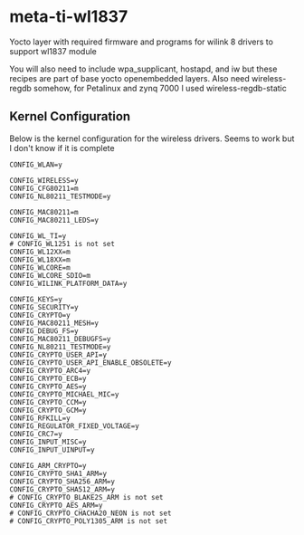 # meta-ti-wl1837
Yocto layer with required firmware and programs for wilink 8 drivers to support wl1837 module

You will also need to include wpa_supplicant, hostapd, and iw but these recipes are part of base yocto openembedded layers.
Also need wireless-regdb somehow, for Petalinux and zynq 7000 I used wireless-regdb-static

## Kernel Configuration 
Below is the kernel configuration for the wireless drivers. Seems to work but I don't know if it is complete
```
CONFIG_WLAN=y

CONFIG_WIRELESS=y
CONFIG_CFG80211=m
CONFIG_NL80211_TESTMODE=y

CONFIG_MAC80211=m
CONFIG_MAC80211_LEDS=y

CONFIG_WL_TI=y
# CONFIG_WL1251 is not set
CONFIG_WL12XX=m
CONFIG_WL18XX=m
CONFIG_WLCORE=m
CONFIG_WLCORE_SDIO=m
CONFIG_WILINK_PLATFORM_DATA=y

CONFIG_KEYS=y
CONFIG_SECURITY=y
CONFIG_CRYPTO=y
CONFIG_MAC80211_MESH=y
CONFIG_DEBUG_FS=y
CONFIG_MAC80211_DEBUGFS=y
CONFIG_NL80211_TESTMODE=y
CONFIG_CRYPTO_USER_API=y
CONFIG_CRYPTO_USER_API_ENABLE_OBSOLETE=y
CONFIG_CRYPTO_ARC4=y
CONFIG_CRYPTO_ECB=y
CONFIG_CRYPTO_AES=y
CONFIG_CRYPTO_MICHAEL_MIC=y
CONFIG_CRYPTO_CCM=y
CONFIG_CRYPTO_GCM=y
CONFIG_RFKILL=y
CONFIG_REGULATOR_FIXED_VOLTAGE=y
CONFIG_CRC7=y
CONFIG_INPUT_MISC=y
CONFIG_INPUT_UINPUT=y

CONFIG_ARM_CRYPTO=y
CONFIG_CRYPTO_SHA1_ARM=y
CONFIG_CRYPTO_SHA256_ARM=y
CONFIG_CRYPTO_SHA512_ARM=y
# CONFIG_CRYPTO_BLAKE2S_ARM is not set
CONFIG_CRYPTO_AES_ARM=y
# CONFIG_CRYPTO_CHACHA20_NEON is not set
# CONFIG_CRYPTO_POLY1305_ARM is not set
```

